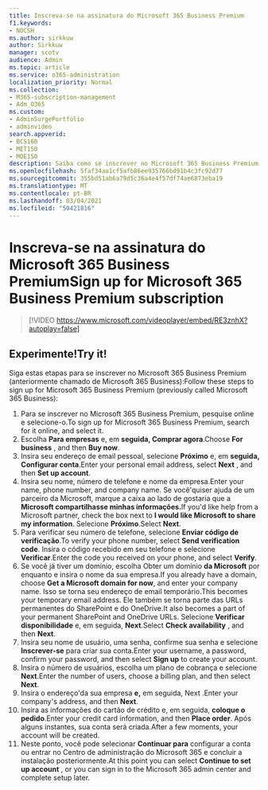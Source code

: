 ```yaml
---
title: Inscreva-se na assinatura do Microsoft 365 Business Premium
f1.keywords:
- NOCSH
ms.author: sirkkuw
author: Sirkkuw
manager: scotv
audience: Admin
ms.topic: article
ms.service: o365-administration
localization_priority: Normal
ms.collection:
- M365-subscription-management
- Adm_O365
ms.custom:
- AdminSurgePortfolio
- adminvideo
search.appverid:
- BCS160
- MET150
- MOE150
description: Saiba como se inscrever no Microsoft 365 Business Premium.
ms.openlocfilehash: 5faf34aa1cf5afb86ee935766bd91b4c3fc92d77
ms.sourcegitcommit: 355bd51ab6a79d5c36a4e4f57df74ae6873eba19
ms.translationtype: MT
ms.contentlocale: pt-BR
ms.lasthandoff: 03/04/2021
ms.locfileid: "50421816"
---
```

# <a name="sign-up-for-microsoft-365-business-premium-subscription"></a><span data-ttu-id="eed30-103">Inscreva-se na assinatura do Microsoft 365 Business Premium</span><span class="sxs-lookup"><span data-stu-id="eed30-103">Sign up for Microsoft 365 Business Premium subscription</span></span>

> [!VIDEO https://www.microsoft.com/videoplayer/embed/RE3znhX?autoplay=false]

## <a name="try-it"></a><span data-ttu-id="eed30-104">Experimente!</span><span class="sxs-lookup"><span data-stu-id="eed30-104">Try it!</span></span>

<span data-ttu-id="eed30-105">Siga estas etapas para se inscrever no Microsoft 365 Business Premium (anteriormente chamado de Microsoft 365 Business):</span><span class="sxs-lookup"><span data-stu-id="eed30-105">Follow these steps to sign up for Microsoft 365 Business Premium (previously called Microsoft 365 Business):</span></span>

1. <span data-ttu-id="eed30-106">Para se inscrever no Microsoft 365 Business Premium, pesquise online e selecione-o.</span><span class="sxs-lookup"><span data-stu-id="eed30-106">To sign up for Microsoft 365 Business Premium, search for it online, and select it.</span></span>
2. <span data-ttu-id="eed30-107">Escolha  **Para empresas** e, em  **seguida, Comprar agora**.</span><span class="sxs-lookup"><span data-stu-id="eed30-107">Choose  **For business** , and then  **Buy now**.</span></span>
3. <span data-ttu-id="eed30-108">Insira seu endereço de email pessoal, selecione  **Próximo** e, em  **seguida, Configurar conta**.</span><span class="sxs-lookup"><span data-stu-id="eed30-108">Enter your personal email address, select  **Next** , and then  **Set up account**.</span></span>
4. <span data-ttu-id="eed30-109">Insira seu nome, número de telefone e nome da empresa.</span><span class="sxs-lookup"><span data-stu-id="eed30-109">Enter your name, phone number, and company name.</span></span> <span data-ttu-id="eed30-110">Se você&#39;quiser ajuda de um parceiro da Microsoft, marque a caixa ao lado de gostaria que a **Microsoft compartilhasse minhas informações.**</span><span class="sxs-lookup"><span data-stu-id="eed30-110">If you&#39;d like help from a Microsoft partner, check the box next to  **I would like Microsoft to share my information**.</span></span> <span data-ttu-id="eed30-111">Selecione  **Próximo**.</span><span class="sxs-lookup"><span data-stu-id="eed30-111">Select  **Next**.</span></span>
5. <span data-ttu-id="eed30-112">Para verificar seu número de telefone, selecione  **Enviar código de verificação**.</span><span class="sxs-lookup"><span data-stu-id="eed30-112">To verify your phone number, select  **Send verification code**.</span></span> <span data-ttu-id="eed30-113">Insira o código recebido em seu telefone e selecione  **Verificar**.</span><span class="sxs-lookup"><span data-stu-id="eed30-113">Enter the code you received on your phone, and select  **Verify**.</span></span>
6. <span data-ttu-id="eed30-114">Se você já tiver um domínio, escolha Obter um domínio  **da Microsoft** por enquanto e insira o nome da sua empresa.</span><span class="sxs-lookup"><span data-stu-id="eed30-114">If you already have a domain, choose  **Get a Microsoft domain for now**, and enter your company name.</span></span> <span data-ttu-id="eed30-115">Isso se torna seu endereço de email temporário.</span><span class="sxs-lookup"><span data-stu-id="eed30-115">This becomes your temporary email address.</span></span> <span data-ttu-id="eed30-116">Ele também se torna parte das URLs permanentes do SharePoint e do OneDrive.</span><span class="sxs-lookup"><span data-stu-id="eed30-116">It also becomes a part of your permanent SharePoint and OneDrive URLs.</span></span> <span data-ttu-id="eed30-117">Selecione  **Verificar disponibilidade** e, em seguida,  **Next**.</span><span class="sxs-lookup"><span data-stu-id="eed30-117">Select  **Check availability** , and then  **Next**.</span></span>
7. <span data-ttu-id="eed30-118">Insira seu nome de usuário, uma senha, confirme sua senha e selecione  **Inscrever-se**  para criar sua conta.</span><span class="sxs-lookup"><span data-stu-id="eed30-118">Enter your username, a password, confirm your password, and then select  **Sign up**  to create your account.</span></span>
8. <span data-ttu-id="eed30-119">Insira o número de usuários, escolha um plano de cobrança e selecione  **Next**.</span><span class="sxs-lookup"><span data-stu-id="eed30-119">Enter the number of users, choose a billing plan, and then select  **Next**.</span></span>
9.  <span data-ttu-id="eed30-120">Insira o endereço&#39;da sua empresa  **e,** em seguida, Next .</span><span class="sxs-lookup"><span data-stu-id="eed30-120">Enter your company&#39;s address, and then  **Next**.</span></span>
10. <span data-ttu-id="eed30-121">Insira as informações do cartão de crédito e, em seguida,  **coloque o pedido**.</span><span class="sxs-lookup"><span data-stu-id="eed30-121">Enter your credit card information, and then  **Place order**.</span></span> <span data-ttu-id="eed30-122">Após alguns instantes, sua conta será criada.</span><span class="sxs-lookup"><span data-stu-id="eed30-122">After a few moments, your account will be created.</span></span>
11. <span data-ttu-id="eed30-123">Neste ponto, você pode selecionar  **Continuar para** configurar a conta ou entrar no Centro de administração do Microsoft 365 e concluir a instalação posteriormente.</span><span class="sxs-lookup"><span data-stu-id="eed30-123">At this point you can select  **Continue to set up account** , or you can sign in to the Microsoft 365 admin center and complete setup later.</span></span>